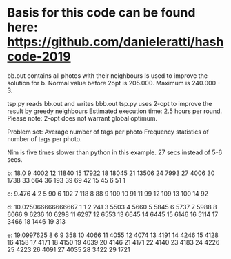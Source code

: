 # Basis for this code can be found here: https://github.com/danieleratti/hashcode-2019

bb.out contains all photos with their neighbours
Is used to improve the solution for b. 
Normal value before 2opt is 205.000.
Maximum is 240.000 - 3.

tsp.py reads bb.out and writes bbb.out
tsp.py uses 2-opt to improve the result by greedy neighbours
Estimated execution time: 2.5 hours per round.
Please note: 2-opt does not warrant global optimum.

Problem set:
Average number of tags per photo
Frequency statistics of number of tags per photo.

Nim is five times slower than python in this example. 27 secs instead of 5-6 secs.

b:
18.0
9 4002
12 11840
15 17922
18 18045
21 13506
24 7993
27 4006
30 1738
33 664
36 193
39 69
42 15
45 6
51 1

c:
9.476
4 2
5 90
6 102
7 118
8 88
9 109
10 91
11 99
12 109
13 100
14 92

d:
10.025066666666667
1 1
2 241
3 5503
4 5660
5 5845
6 5737
7 5988
8 6066
9 6236
10 6298
11 6297
12 6553
13 6645
14 6445
15 6146
16 5114
17 3466
18 1446
19 313

e:
19.0997625
8 6
9 358
10 4066
11 4055
12 4074
13 4191
14 4246
15 4128
16 4158
17 4171
18 4150
19 4039
20 4146
21 4171
22 4140
23 4183
24 4226
25 4223
26 4091
27 4035
28 3422
29 1721
